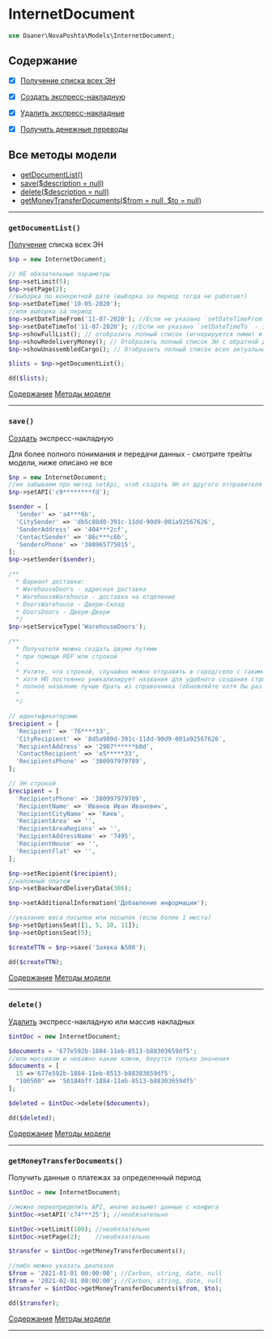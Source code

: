 # InternetDocument

```php
use Daaner\NovaPoshta\Models\InternetDocument;
```

## Содержание
- [x] [Получение списка всех ЭН](InternetDocument.md#getDocumentList)
- [x] [Создать экспресс-накладную](InternetDocument.md#save)
- [x] [Удалить экспресс-накладные](InternetDocument.md#delete)
- [x] [Получить денежные переводы](InternetDocument.md#getMoneyTransferDocuments)


## Все методы модели
- [getDocumentList()](#getDocumentList)
- [save($description = null)](#save)
- [delete($description = null)](#delete)
- [getMoneyTransferDocuments($from = null, $to = null)](#getMoneyTransferDocuments)

---

### `getDocumentList()`
[Получение](https://developers.novaposhta.ua/view/model/a90d323c-8512-11ec-8ced-005056b2dbe1/method/a9d22b34-8512-11ec-8ced-005056b2dbe1) списка всех ЭН

```php
$np = new InternetDocument;

// НЕ обязательные параметры
$np->setLimit(5);
$np->setPage(2);
//выборка по конкретной дате (выборка за период тогда не работает)
$np->setDateTime('10-05-2020');
//или выборка за период
$np->setDateTimeFrom('11-07-2020'); //Если не указано `setDateTimeFrom` - значение будет таким же, как `setDateTimeTo`
$np->setDateTimeTo('11-07-2020'); //Если не указано `setDateTimeTo` - значение будет сегодняшним числом
$np->showFullList(); // отобразить полный список (игнорируется лимит и постраничная разбивка)
$np->showRedeliveryMoney(); // Отобразить полный список ЭН с обратной доставкой. Требуется указание даты DateTimeFrom и DateTimeTo
$np->showUnassembledCargo(); // Отобразить полный список всех актуальных ЭН (по которым не написано заявление на возврат или утилизацию) не забранных получателями посылок. Требуется указание даты DateTimeFrom и DateTimeTo

$lists = $np->getDocumentList();

dd($lists);
```
[Содержание](#Содержание) [Методы модели](#Все-методы-модели)
***

### `save()`
[Создать](https://developers.novaposhta.ua/view/model/a90d323c-8512-11ec-8ced-005056b2dbe1/method/a965630e-8512-11ec-8ced-005056b2dbe1) экспресс-накладную

Для более полного понимания и передачи данных - смотрите трейты модели, ниже описано не все

```php
$np = new InternetDocument;
//не забываем про метод setApi, чтоб создать ЭН от другого отправителя
$np->setAPI('c9********fd');

$sender = [
  'Sender' => 'a4***6b',
  'CitySender' => 'db5c88d0-391c-11dd-90d9-001a92567626',
  'SenderAddress' => '404***2cf',
  'ContactSender' => '86c***c6b',
  'SendersPhone' => '380965775815',
];
$np->setSender($sender);

/**
  * Вариант доставки:
  * WarehouseDoors - адресная доставка
  * WarehouseWarehouse - доставка на отделение
  * DoorsWarehouse - Двери-Склад
  * DoorsDoors - Двери-Двери
  */
$np->setServiceType('WarehouseDoors');

/**
  * Получателя можно создать двумя путями
  * при помощи REF или строкой
  *
  * Учтите, что строкой, случайно можно отправить в город/село с таким-же названием,
  * хотя НП постоянно уникализирует названия для удобного создания строкой
  * полное название лучше брать из справочника (обновляйте хотя бы раз в неделю)
  *
  */

// идентификаторами
$recipient = [
  'Recipient' => '76****33',
  'CityRecipient' => '8d5a980d-391c-11dd-90d9-001a92567626',
  'RecipientAddress' => '2907******b8d',
  'ContactRecipient' => 'e5*****33',
  'RecipientsPhone' => '380997979789',
];

// ЭН строкой
$recipient = [
  'RecipientsPhone' => '380997979789',
  'RecipientName' => 'Иванов Иван Иванович',
  'RecipientCityName' => 'Киев',
  'RecipientArea' => '',
  'RecipientAreaRegions' => '',
  'RecipientAddressName' => '7495',
  'RecipientHouse' => '',
  'RecipientFlat' => '',
];

$np->setRecipient($recipient);
//наложный платеж
$np->setBackwardDeliveryData(386);

$np->setAdditionalInformation('Добавление информации');

//указание веса посылки или посылок (если более 1 места)
$np->setOptionsSeat([1, 5, 10, 11]);
$np->setOptionsSeat(5);

$createTTN = $np->save('Заявка №500');

dd($createTTN);
```
[Содержание](#Содержание) [Методы модели](#Все-методы-модели)
***

### `delete()`
[Удалить](https://developers.novaposhta.ua/view/model/a90d323c-8512-11ec-8ced-005056b2dbe1/method/a9f43ff1-8512-11ec-8ced-005056b2dbe1) экспресс-накладную или массив накладных

```php
$intDoc = new InternetDocument;

$documents = '677e592b-1884-11eb-8513-b88303659df5';
//или массивом и неважно какие ключи, берутся только значения
$documents = [
  15 =>'677e592b-1884-11eb-8513-b88303659df5',
  "100500" => '50184bff-1884-11eb-8513-b88303659df5'
];

$deleted = $intDoc->delete($documents);

dd($deleted);
```
[Содержание](#Содержание) [Методы модели](#Все-методы-модели)
***

### `getMoneyTransferDocuments()`
Получить данные о платежах за определенный период

```php
$intDoc = new InternetDocument;

//можно переопределить API, иначе возьмет данные с конфига
$intDoc->setAPI('c74***25'); //необязательно

$intDoc->setLimit(100); //необязательно
$intDoc->setPage(2);    //необязательно

$transfer = $intDoc->getMoneyTransferDocuments();

//либо можно указать диапазон
$from = '2021-01-01 00:00:00'; //Carbon, string, date, null
$from = '2021-02-01 00:00:00'; //Carbon, string, date, null
$transfer = $intDoc->getMoneyTransferDocuments($from, $to);

dd($transfer);
```
[Содержание](#Содержание) [Методы модели](#Все-методы-модели)
***
